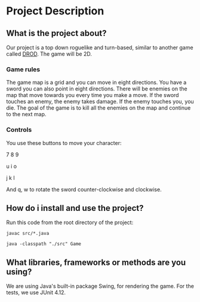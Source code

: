 # Project Description

## What is the project about?
    
Our project is a top down roguelike and turn-based, similar to another game called [DROD](http://caravelgames.com/Articles/Games_2/TSS.html). The game will be 2D.

### Game rules

The game map is a grid and you can move in eight directions. You have a sword you can also point in eight directions. There will be enemies on the map that move towards you every time you make a move. If the sword touches an enemy, the enemy takes damage. If the enemy touches you, you die. The goal of the game is to kill all the enemies on the map and continue to the next map. 

### Controls

You use these buttons to move your character:

7 8 9

u i o 

j k l 

And q, w to rotate the sword counter-clockwise and clockwise.
    
## How do i install and use the project?
  
Run this code from the root directory of the project:

```
javac src/*.java

java -classpath "./src" Game
```
    
## What libraries, frameworks or methods are you using?

We are using Java's built-in package Swing, for rendering the game. For the tests, we use JUnit 4.12.
